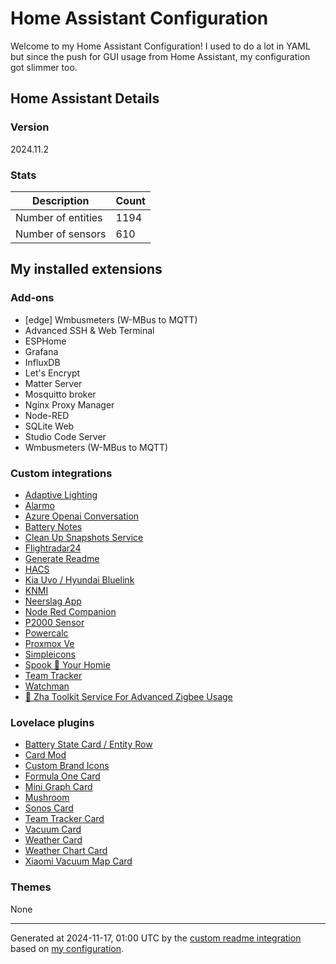 # Home Assistant Configuration

Welcome to my Home Assistant Configuration!
I used to do a lot in YAML but since the push for GUI usage from Home Assistant, my configuration got slimmer too.

## Home Assistant Details

### Version

2024.11.2

### Stats

Description | Count
-- | --
Number of entities | 1194
Number of sensors | 610

## My installed extensions

### Add-ons
- [edge] Wmbusmeters (W-MBus to MQTT)
- Advanced SSH & Web Terminal
- ESPHome
- Grafana
- InfluxDB
- Let's Encrypt
- Matter Server
- Mosquitto broker
- Nginx Proxy Manager
- Node-RED
- SQLite Web
- Studio Code Server
- Wmbusmeters (W-MBus to MQTT)

### Custom integrations
- [Adaptive Lighting](https://github.com/basnijholt/adaptive-lighting)
- [Alarmo](https://github.com/nielsfaber/alarmo)
- [Azure Openai Conversation](https://github.com/joselcaguilar/azure-openai-ha)
- [Battery Notes](https://github.com/andrew-codechimp/HA-Battery-Notes)
- [Clean Up Snapshots Service](https://github.com/tmonck/clean_up_snapshots)
- [Flightradar24](https://github.com/AlexandrErohin/home-assistant-flightradar24)
- [Generate Readme](https://github.com/custom-components/readme)
- [HACS](https://github.com/hacs/integration)
- [Kia Uvo / Hyundai Bluelink](https://github.com/Hyundai-Kia-Connect/kia_uvo)
- [KNMI](https://github.com/golles/ha-knmi)
- [Neerslag App](https://github.com/aex351/home-assistant-neerslag-app)
- [Node Red Companion](https://github.com/zachowj/hass-node-red)
- [P2000 Sensor](https://github.com/cyberjunky/home-assistant-p2000)
- [Powercalc](https://github.com/bramstroker/homeassistant-powercalc)
- [Proxmox Ve](https://github.com/dougiteixeira/proxmoxve)
- [Simpleicons](https://github.com/vigonotion/hass-simpleicons)
- [Spook 👻 Your Homie](https://github.com/frenck/spook)
- [Team Tracker](https://github.com/vasqued2/ha-teamtracker)
- [Watchman](https://github.com/dummylabs/thewatchman)
- [🧰 Zha Toolkit   Service For Advanced Zigbee Usage](https://github.com/mdeweerd/zha-toolkit)

### Lovelace plugins
- [Battery State Card / Entity Row](https://github.com/maxwroc/battery-state-card)
- [Card Mod](https://github.com/thomasloven/lovelace-card-mod)
- [Custom Brand Icons](https://github.com/elax46/custom-brand-icons)
- [Formula One Card](https://github.com/marcokreeft87/formulaone-card)
- [Mini Graph Card](https://github.com/kalkih/mini-graph-card)
- [Mushroom](https://github.com/piitaya/lovelace-mushroom)
- [Sonos Card](https://github.com/punxaphil/custom-sonos-card)
- [Team Tracker Card](https://github.com/vasqued2/ha-teamtracker-card)
- [Vacuum Card](https://github.com/denysdovhan/vacuum-card)
- [Weather Card](https://github.com/bramkragten/weather-card)
- [Weather Chart Card](https://github.com/mlamberts78/weather-chart-card)
- [Xiaomi Vacuum Map Card](https://github.com/PiotrMachowski/lovelace-xiaomi-vacuum-map-card)

### Themes
None

***

Generated at 2024-11-17, 01:00 UTC by the [custom readme integration](https://github.com/custom-components/readme) based on [my configuration](templates/README.j2).